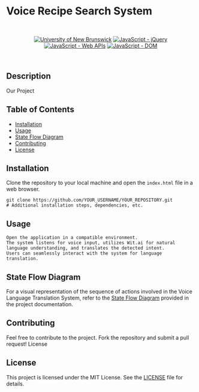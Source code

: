 # Voice Recipe Search System

<br/>
<p align="center">
    <a href="https://unb.ca/cel/bootcamps/coding.html">
        <img alt="University of New Brunswick" src="https://img.shields.io/static/v1.svg?label=bootcamp&message=UNB&color=red" /></a>
    <a href="https://jquery.com/" >
        <img alt="JavaScript - jQuery" src="https://img.shields.io/static/v1.svg?label=JavaScripts&message=jQuery&color=blue" /></a>
    <a href="https://developer.mozilla.org/en-US/docs/Learn/JavaScript/Client-side_web_APIs/Introduction" >
        <img alt="JavaScript - Web APIs" src="https://img.shields.io/static/v1.svg?label=JavaScripts&message=Web APIs&color=green" /></a>
    <a href="https://developer.mozilla.org/en-US/docs/Web/API/Document_Object_Model/Traversing_an_HTML_table_with_JavaScript_and_DOM_Interfaces" >
        <img alt="JavaScript - DOM" src="https://img.shields.io/static/v1.svg?label=JavaScript&message=DOM&color=violet" /></a>
</p>
<br/>

## Description

Our Project

## Table of Contents

- [Installation](#installation)
- [Usage](#usage)
- [State Flow Diagram](#state_flow_diagram)
- [Contributing](#contributing)
- [License](#license)

## Installation

Clone the repository to your local machine and open the `index.html` file in a web browser.

```
git clone https://github.com/YOUR_USERNAME/YOUR_REPOSITORY.git
# Additional installation steps, dependencies, etc.

```

## Usage

    Open the application in a compatible environment.
    The system listens for voice input, utilizes Wit.ai for natural language understanding, and translates the detected intent.
    Users can seamlessly interact with the system for language translation.

## State Flow Diagram

For a visual representation of the sequence of actions involved in the Voice Language Translation System, refer to the [State Flow Diagram][state-flow] provided in the project documentation.

## Contributing

Feel free to contribute to the project. Fork the repository and submit a pull request!
License

## License

This project is licensed under the MIT License. See the [LICENSE][MIT] file for details.

[project-app]: <>
[project-code]: <https://github.com/naturuplift/bootcamp-project-one/blob/main/index.html>
[state-flow]: <https://github.com/naturuplift/bootcamp-project-one/blob/main/assets/img/Voice%20Language%20Translation%20State%20Diagram%20v2.png>
[MIT]: <https://github.com/naturuplift/bootcamp-project-one/blob/main/LICENSE>
